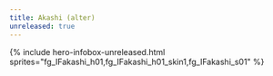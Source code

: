 ```yaml
---
title: Akashi (alter)
unreleased: true
---
```


{% include hero-infobox-unreleased.html sprites="fg_IFakashi_h01,fg_IFakashi_h01_skin1,fg_IFakashi_s01" %}
